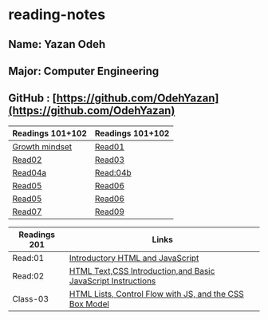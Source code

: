 # reading-notes

## Name: Yazan Odeh

## Major: Computer Engineering

## GitHub : [https://github.com/OdehYazan](https://github.com/OdehYazan)

 |Readings 101+102|  Readings 101+102     |
 |--------|--------|
 |[Growth mindset](https://odehyazan.github.io/reading-notes/mind)|[Read01](https://odehyazan.github.io/reading-notes/Read:01-LearningMarkdown)|
|[Read02](https://odehyazan.github.io/reading-notes/Read:02-RevisionsandtheCloud)| [Read03](https://odehyazan.github.io/reading-notes/Read:03-StructurewebpageswithHTML)|
|[Read04a](https://odehyazan.github.io/reading-notes/Read:04a)| [Read:04b](https://odehyazan.github.io/reading-notes/Read:04b)|
|[Read05](https://odehyazan.github.io/reading-notes/Read:05)|[Read06](https://odehyazan.github.io/reading-notes/Read:06) |
|[Read05](https://odehyazan.github.io/reading-notes/Read:05)|[Read06](https://odehyazan.github.io/reading-notes/Read:06) |
|[Read07](https://odehyazan.github.io/reading-notes/Read:07)|[Read09](https://odehyazan.github.io/reading-notes/Read:09)|

|Readings 201|     Links   |
 |--------|--------|
 |Read:01|[Introductory HTML and JavaScript](https://odehyazan.github.io/reading-notes/201/class-01)|
 |Read:02|[HTML Text,CSS Introduction,and Basic JavaScript Instructions](https://odehyazan.github.io/reading-notes/201/class-02)|
 |Class-03|[HTML Lists, Control Flow with JS, and the CSS Box Model](https://odehyazan.github.io/reading-notes/201/class-03)

